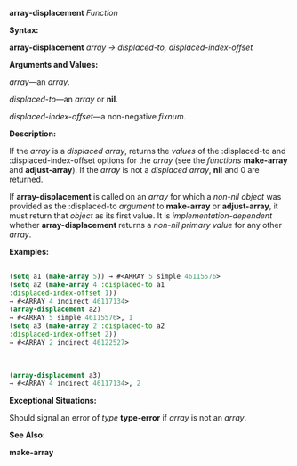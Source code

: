 **array-displacement** *Function* 



**Syntax:** 



**array-displacement** *array → displaced-to, displaced-index-offset* 



**Arguments and Values:** 



*array*—an *array*. 



*displaced-to*—an *array* or **nil**. 



*displaced-index-offset*—a non-negative *fixnum*. 



**Description:** 



If the *array* is a *displaced array*, returns the *values* of the :displaced-to and :displaced-index-offset options for the *array* (see the *functions* **make-array** and **adjust-array**). If the *array* is not a *displaced array*, **nil** and 0 are returned. 



If **array-displacement** is called on an *array* for which a *non-nil object* was provided as the :displaced-to *argument* to **make-array** or **adjust-array**, it must return that *object* as its first value. It is *implementation-dependent* whether **array-displacement** returns a *non-nil primary value* for any other *array*. 



**Examples:**
```lisp
 
(setq a1 (make-array 5)) → #<ARRAY 5 simple 46115576> 
(setq a2 (make-array 4 :displaced-to a1 
:displaced-index-offset 1)) 
→ #<ARRAY 4 indirect 46117134> 
(array-displacement a2) 
→ #<ARRAY 5 simple 46115576>, 1 
(setq a3 (make-array 2 :displaced-to a2 
:displaced-index-offset 2)) 
→ #<ARRAY 2 indirect 46122527> 

 
 
(array-displacement a3) 
→ #<ARRAY 4 indirect 46117134>, 2 

```
**Exceptional Situations:** 



Should signal an error of *type* **type-error** if *array* is not an *array*. 



**See Also:** 



**make-array** 



